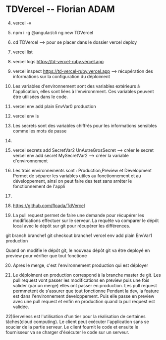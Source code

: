# TDVercel -- Florian ADAM

4) vercel -v

5) npm i -g @angular/cli
   ng new TDVercel

6) cd TDVercel --> pour se placer dans le dossier
   vercel deploy

7) vercel list

8) vercel logs https://td-vercel-ruby.vercel.app

9) vercel inspect https://td-vercel-ruby.vercel.app --> récupération des informations sur la configuration du déploiment

10) Les variables d'environnement sont des variables extérieurs à l'application, elles sont liées à l'environnment.
Ces variables peuvent être utilisées dans le code.

11) vercel env add plain EnvVar0 production

12) vercel env ls

13) Les secrets sont des variables chiffrés pour les informations sensibles comme les mots de passe

14) 

15) vercel secrets add SecretVar2 UnAutreGrosSecret --> créer le secret
    vercel env add secret MySecretVar2              --> créer la variable d'environnement

16) Les trois environnements sont : Production,Preview et Development
    Permet de séparer les variables utiles au fonctionnement et au développement, ainsi on peut faire des test sans arréter le fonctionnement de l'appli

17) 

18) https://github.com/floada/TdVercel

19) La pull request permet de faire une demande pour récupérer les modifications effectuer sur 
le serveur. La requête va comparer le dépôt local avec le dépôt sur git pour récupérer les 
différences. 

git branch branche1
git checkout branche1
vercel env add plain EnvVar1 production

Quand on modifie le dépôt git, le nouveau dépôt git va être deployé en preview pour vérifier que tout fonctione

20) Apres le merge, c'est l'environnement production qui est déployer

21) Le déploiment en production correspond à la branche master de git.
Les pull request vont passer les modifications en preview puis une fois valider (par un merge) elles ont passer en production.
Les pull request permmetent de s'assurer que tout fonctionne
Pendant la dev, la feature est dans l'environnement developpement. Puis elle passe en preview avec une pull request et enfin en production quand la pull request est validée.

22)Serveless est l'utilisation d'un tier pour la réalisation de certaines tâches(cloud computing).
Le client peut exécuter l'application sans se soucier de la partie serveur.
Le client fournit le code et ensuite le fournisseur va se charger d'éxécuter le code sur un serveur.



